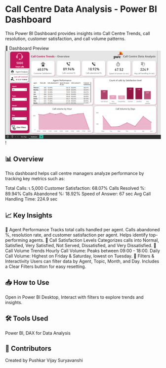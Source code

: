 # Call Centre Data Analysis - Power BI Dashboard
This Power BI Dashboard provides insights into Call Centre Trends, call resolution, customer satisfaction, and call volume patterns.

📌 Dashboard Preview
![Preview](https://github.com/pushkardata/PowerBI/blob/main/Screenshot%202025-02-11%20031735.png)!

## 📊 Overview
This dashboard helps call centre managers analyze performance by tracking key metrics such as:

Total Calls: 📞 5,000
Customer Satisfaction: 68.07%
Calls Resolved %: 89.94%
Calls Abandoned %: 18.92%
Speed of Answer: 67 sec
Avg Call Handling Time: 224.9 sec
## 📈 Key Insights
🔹 Agent Performance
Tracks total calls handled per agent.
Calls abandoned %, resolution rate, and customer satisfaction per agent.
Helps identify top-performing agents.
🔹 Call Satisfaction Levels
Categorizes calls into Normal, Satisfied, Very Satisfied, Not Served, Dissatisfied, and Very Dissatisfied.
🔹 Call Volume Trends
Hourly Call Volume: Peaks between 09:00 - 18:00.
Daily Call Volume: Highest on Friday & Saturday, lowest on Tuesday.
🔹 Filters & Interactivity
Users can filter data by Agent, Topic, Month, and Day.
Includes a Clear Filters button for easy resetting.
## 📥 How to Use
Open in Power BI Desktop,
Interact with filters to explore trends and insights.
## 🛠 Tools Used
Power BI,
DAX for Data Analysis

## 📢 Contributors
Created by Pushkar Vijay Suryavanshi
